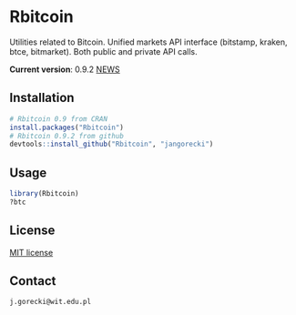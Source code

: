 # Rbitcoin

Utilities related to Bitcoin. Unified markets API interface (bitstamp, kraken, btce, bitmarket). Both public and private API calls.

**Current version**: 0.9.2 [NEWS](https://github.com/jangorecki/Rbitcoin/blob/master/NEWS)

## Installation

```R
# Rbitcoin 0.9 from CRAN
install.packages("Rbitcoin")
# Rbitcoin 0.9.2 from github
devtools::install_github("Rbitcoin", "jangorecki")
```

## Usage

```R
library(Rbitcoin)
?btc
```

## License

[MIT license](https://github.com/jangorecki/Rbitcoin/blob/master/LICENSE)

## Contact

`j.gorecki@wit.edu.pl`
